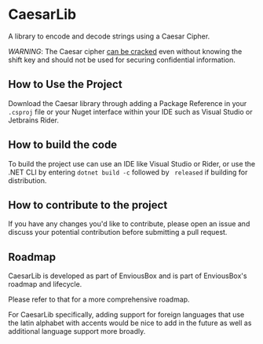 # CaesarLib
A library to encode and decode strings using a Caesar Cipher.

*WARNING*: The Caesar cipher [can be cracked](https://en.wikipedia.org/wiki/Caesar_cipher) even without knowing the shift key and should not be used for securing confidential information.

## How to Use the Project
Download the Caesar library through adding a Package Reference in your ``.csproj`` file or your Nuget interface within your IDE such as Visual Studio or Jetbrains Rider. 

## How to build the code
To build the project use can use an IDE like Visual Studio or Rider, or use the .NET CLI by entering ``dotnet build -c`` followed by `` released`` if building for distribution.

## How to contribute to the project
If you have any changes you'd like to contribute, please open an issue and discuss your potential contribution before submitting a pull request.

## Roadmap
CaesarLib is developed as part of EnviousBox and is part of EnviousBox's roadmap and lifecycle.

Please refer to that for a more comprehensive roadmap.

For CaesarLib specifically, adding support for foreign languages that use the latin alphabet with accents would be nice to add in the future as well as additional language support more broadly. 